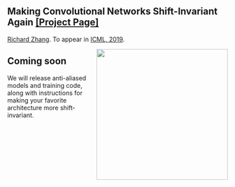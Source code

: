 ## <b>Making Convolutional Networks Shift-Invariant Again</b> [[Project Page]](http://richzhang.github.io/antialiased-cnns/) <br>
[Richard Zhang](https://richzhang.github.io/). To appear in [ICML, 2019](https://arxiv.org/abs/1904.11486).

<img src='https://richzhang.github.io/antialiased-cnns/resources/gifs/00810.gif' align="right" width=300>

## Coming soon

We will release anti-aliased models and training code, along with instructions for making your favorite architecture more shift-invariant.
